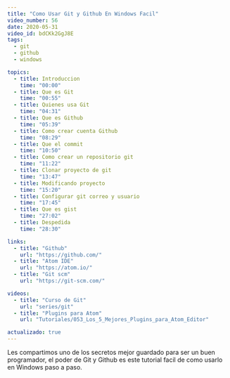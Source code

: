```yaml
---
title: "Como Usar Git y Github En Windows Facil"
video_number: 56
date: 2020-05-31
video_id: bdCKk2GgJ8E
tags:
  - git
  - github
  - windows

topics:
  - title: Introduccion
    time: "00:00"
  - title: Que es Git
    time: "00:55"
  - title: Quienes usa Git
    time: "04:31"
  - title: Que es Github
    time: "05:39"
  - title: Como crear cuenta Github
    time: "08:29"
  - title: Que el commit
    time: "10:50"
  - title: Como crear un repositorio git
    time: "11:22"
  - title: Clonar proyecto de git
    time: "13:47"
  - title: Modificando proyecto
    time: "15:20"
  - title: Configurar git correo y usuario
    time: "17:45"
  - title: Que es gist
    time: "27:02"
  - title: Despedida
    time: "28:30"

links:
  - title: "Github"
    url: "https://github.com/"
  - title: "Atom IDE"
    url: "https://atom.io/"
  - title: "Git scm"
    url: "https://git-scm.com/"

videos:
  - title: "Curso de Git"
    url: "series/git"
  - title: "Plugins para Atom"
    url: "Tutoriales/053_Los_5_Mejores_Plugins_para_Atom_Editor"

actualizado: true
---
```


Les compartimos uno de los secretos mejor guardado para ser un buen programador, el poder de Git y Github es este tutorial facil de como usarlo en Windows paso a paso.
